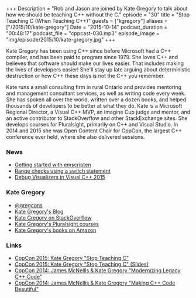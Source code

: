 +++
Description = "Rob and Jason are joined by Kate Gregory to talk about how we should be teaching C++ without the C."
episode = "30"
title = "Stop Teaching C (When Teaching C++)"
guests = ["kgregory"]
aliases = ["/2015/10/kate-gregory"]
Date = "2015-10-14"
podcast_duration = "00:48:17"
podcast_file = "cppcast-030.mp3"
episode_image = "img/episode/2015/10/kate-gregory.jpg"
+++

Kate Gregory has been using C++ since before Microsoft had a C++ compiler, and has been paid to program since 1979. She loves C++ and believes that software should make our lives easier. That includes making the lives of developers easier! She'll stay up late arguing about deterministic destruction or how C++ these days is not the C++ you remember.

Kate runs a small consulting firm in rural Ontario and provides mentoring and management consultant services, as well as writing code every week. She has spoken all over the world, written over a dozen books, and helped thousands of developers to be better at what they do. Kate is a Microsoft Regional Director, a Visual C++ MVP, an Imagine Cup judge and mentor, and an active contributor to StackOverflow and other StackExchange sites. She develops courses for Pluralsight, primarily on C++ and Visual Studio. In 2014 and 2015 she was Open Content Chair for CppCon, the largest C++ conference ever held, where she also delivered sessions.

### News ###

 - [Getting started with emscripten](http://www.davevoyles.com/getting-started-with-emscripten/)
 - [Range checks using a switch statement](http://stackoverflow.com/questions/33037832/range-checks-using-a-switch-statement)
 - [Debug Visualizers in Visual C++ 2015](http://blogs.msdn.com/b/vcblog/archive/2015/09/28/debug-visualizers-in-visual-c-2015.aspx)
 
### Kate Gregory ###

 - [@gregcons](https://twitter.com/gregcons)
 - [Kate Gregory's Blog](http://www.gregcons.com/kateblog/)
 - [Kate Gregory on StackOverflow](http://stackoverflow.com/users/203458/kate-gregory)
 - [Kate Gregory's Pluralsight courses](http://www.pluralsight.com/author/kate-gregory)
 - [Kate Gregory's books on Amazon](http://amzn.to/1RLot5H)

### Links ###

 - [CppCon 2015: Kate Gregory "Stop Teaching C"](https://www.youtube.com/watch?v=YnWhqhNdYyk)
 - [CppCon 2015: Kate Gregory "Stop Teaching C" (Slides)](https://github.com/CppCon/CppCon2015/tree/master/Presentations/Stop%20Teaching%20C)
 - [CppCon 2014: James McNellis & Kate Gregory "Modernizing Legacy C++ Code"](https://www.youtube.com/watch?v=LDxAgMe6D18)
 - [CppCon 2014: James McNellis & Kate Gregory "Making C++ Code Beautiful"](https://www.youtube.com/watch?v=BiYliKliFvs)
